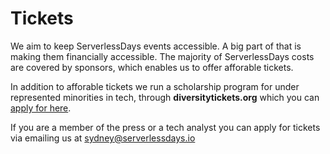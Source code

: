 # Tickets

We aim to keep ServerlessDays events accessible. A big part of that is making them financially accessible. The majority of ServerlessDays costs are covered by sponsors, which enables us to offer afforable tickets. 

In addition to afforable tickets we run a scholarship program for under represented minorities in tech, through **diversitytickets.org** which you can [apply for here](https://diversitytickets.org/en/events/420).

If you are a member of the press or a tech analyst you can apply for tickets via emailing us at [sydney@serverlessdays.io](mailto:sydney@serverlessdays.io)